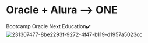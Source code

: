 # Oracle + Alura --> ONE
Bootcamp Oracle Next Education✔️
![231307477-8be2293f-9272-4f47-b119-d1957a5023cc](https://github.com/DominicRG/Oracle-Alura-ONE/assets/77859275/8507e2f1-9a04-4b2e-a5e5-70b633c8d275)
